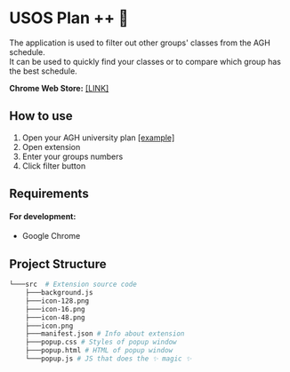 # USOS Plan ++ 📅

The application is used to filter out other groups' classes from the AGH schedule.  
It can be used to quickly find your classes or to compare which group has the best schedule.

**Chrome Web Store:** [[LINK]](https://chromewebstore.google.com/detail/usos-plan++/koianmalhfdfhcgpgohlfekmgdihjgkn)

## How to use

1. Open your AGH university plan [[example]](https://web.usos.agh.edu.pl/kontroler.php?_action=katalog2/przedmioty/pokazPlanGrupyPrzedmiotow&grupa_kod=ISI_1S_sem_4&cdyd_kod=24%2F25-L)
2. Open extension
3. Enter your groups numbers
4. Click filter button

## Requirements
#### For development:
* Google Chrome

## Project Structure

```bash
└───src  # Extension source code
    ├───background.js
    ├───icon-128.png
    ├───icon-16.png
    ├───icon-48.png
    ├───icon.png
    ├───manifest.json # Info about extension
    ├───popup.css # Styles of popup window
    ├───popup.html # HTML of popup window
    └───popup.js # JS that does the ✨ magic ✨
```
